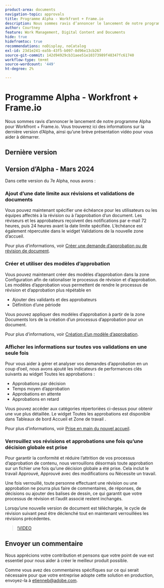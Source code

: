 ```yaml
---
product-area: documents
navigation-topic: approvals
title: Programme Alpha - Workfront + Frame.io
description: Nous sommes ravis d’annoncer le lancement de notre programme Alpha pour Workfront + Frame.io. Vous trouverez ici des informations sur la dernière version d’Alpha, ainsi qu’une brève présentation vidéo pour vous aider à démarrer.
author: Courtney
feature: Work Management, Digital Content and Documents
hide: true
hidefromtoc: true
recommendations: noDisplay, noCatalog
exl-id: 23d1e241-ea5b-43f5-b097-8d96e13cb267
source-git-commit: 142d94929cb31aee51e10373989f48347fc61740
workflow-type: tm+mt
source-wordcount: '449'
ht-degree: 2%

---
```


# Programme Alpha - Workfront + Frame.io

Nous sommes ravis d’annoncer le lancement de notre programme Alpha pour Workfront + Frame.io. Vous trouverez ici des informations sur la dernière version d’Alpha, ainsi qu’une brève présentation vidéo pour vous aider à démarrer.

## Dernière version

## Version d’Alpha - Mars 2024

Dans cette version du 7e Alpha, nous avons :

### Ajout d’une date limite aux révisions et validations de documents

Vous pouvez maintenant spécifier une échéance pour les utilisateurs ou les équipes affectés à la révision ou à l’approbation d’un document. Les réviseurs et les approbateurs reçoivent des notifications par e-mail 72 heures, puis 24 heures avant la date limite spécifiée. L’échéance est également répercutée dans le widget Validations de la nouvelle zone d’accueil.

Pour plus d’informations, voir [Créer une demande d’approbation ou de révision de document](/help/quicksilver/review-and-approve-work/document-reviews-and-approvals/manage-document-approvals/create-a-document-approval.md).

### Créer et utiliser des modèles d’approbation

Vous pouvez maintenant créer des modèles d’approbation dans la zone Configuration afin de rationaliser le processus de révision et d’approbation. Les modèles d’approbation vous permettent de rendre le processus de révision et d’approbation plus répétable en

* Ajouter des validants et des approbateurs
* Définition d’une période

Vous pouvez appliquer des modèles d’approbation à partir de la zone Documents lors de la création d’un processus d’approbation pour un document.

Pour plus d’informations, voir [Création d’un modèle d’approbation](/help/quicksilver/review-and-approve-work/document-reviews-and-approvals/manage-document-approvals/create-approval-template.md).

### Afficher les informations sur toutes vos validations en une seule fois

Pour vous aider à gérer et analyser vos demandes d’approbation en un coup d’oeil, nous avons ajouté les indicateurs de performances clés suivants au widget Toutes les approbations :

* Approbations par décision
* Temps moyen d’approbation
* Approbations en attente
* Approbations en retard

Vous pouvez accéder aux catégories répertoriées ci-dessus pour obtenir une vue plus détaillée. Le widget Toutes les approbations est disponible dans Tableaux de bord Accueil et Zone de travail .

Pour plus d’informations, voir [Prise en main du nouvel accueil](/help/quicksilver/workfront-basics/using-home/new-home/get-started-with-new-home.md).

### Verrouillez vos révisions et approbations une fois qu’une décision globale est prise

Pour garantir la conformité et réduire l’attrition de vos processus d’approbation de contenu, nous verrouillons désormais toute approbation sur un fichier une fois qu’une décision globale a été prise. Cela inclut le travail Approuvé, Approuvé avec des modifications ou Nécessite un travail.

Une fois verrouillé, toute personne effectuant une révision ou une approbation ne pourra plus faire de commentaires, de réponses, de décisions ou ajouter des balises de dessin, ce qui garantit que votre processus de révision et l’audit associé restent inchangés.

Lorsqu’une nouvelle version de document est téléchargée, le cycle de révision suivant peut être déclenché tout en maintenant verrouillées les révisions précédentes.

>[!VIDEO](https://video.tv.adobe.com/v/3428023/)


## Envoyer un commentaire

Nous apprécions votre contribution et pensons que votre point de vue est essentiel pour nous aider à créer le meilleur produit possible.

Comme vous avez des commentaires spécifiques sur ce qui serait nécessaire pour que votre entreprise adopte cette solution en production, envoyez-la à [etienneb@adobe.com](mailto:etienneb@adobe.com).
